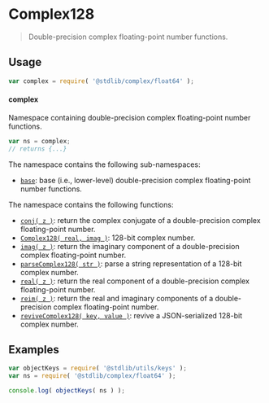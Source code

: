 <!--

@license Apache-2.0

Copyright (c) 2024 The Stdlib Authors.

Licensed under the Apache License, Version 2.0 (the "License");
you may not use this file except in compliance with the License.
You may obtain a copy of the License at

   http://www.apache.org/licenses/LICENSE-2.0

Unless required by applicable law or agreed to in writing, software
distributed under the License is distributed on an "AS IS" BASIS,
WITHOUT WARRANTIES OR CONDITIONS OF ANY KIND, either express or implied.
See the License for the specific language governing permissions and
limitations under the License.

-->

# Complex128

> Double-precision complex floating-point number functions.

<section class="usage">

## Usage

```javascript
var complex = require( '@stdlib/complex/float64' );
```

#### complex

Namespace containing double-precision complex floating-point number functions.

```javascript
var ns = complex;
// returns {...}
```

The namespace contains the following sub-namespaces:

<!-- <toc pattern="+(base)"> -->

<div class="namespace-toc">

-   <span class="signature">[`base`][@stdlib/complex/float64/base]</span><span class="delimiter">: </span><span class="description">base (i.e., lower-level) double-precision complex floating-point number functions.</span>

</div>

<!-- </toc> -->

The namespace contains the following functions:

<!-- <toc pattern="*"> -->

<div class="namespace-toc">

-   <span class="signature">[`conj( z )`][@stdlib/complex/float64/conj]</span><span class="delimiter">: </span><span class="description">return the complex conjugate of a double-precision complex floating-point number.</span>
-   <span class="signature">[`Complex128( real, imag )`][@stdlib/complex/float64/ctor]</span><span class="delimiter">: </span><span class="description">128-bit complex number.</span>
-   <span class="signature">[`imag( z )`][@stdlib/complex/float64/imag]</span><span class="delimiter">: </span><span class="description">return the imaginary component of a double-precision complex floating-point number.</span>
-   <span class="signature">[`parseComplex128( str )`][@stdlib/complex/float64/parse]</span><span class="delimiter">: </span><span class="description">parse a string representation of a 128-bit complex number.</span>
-   <span class="signature">[`real( z )`][@stdlib/complex/float64/real]</span><span class="delimiter">: </span><span class="description">return the real component of a double-precision complex floating-point number.</span>
-   <span class="signature">[`reim( z )`][@stdlib/complex/float64/reim]</span><span class="delimiter">: </span><span class="description">return the real and imaginary components of a double-precision complex floating-point number.</span>
-   <span class="signature">[`reviveComplex128( key, value )`][@stdlib/complex/float64/reviver]</span><span class="delimiter">: </span><span class="description">revive a JSON-serialized 128-bit complex number.</span>

</div>

<!-- </toc> -->

</section>

<!-- /.usage -->

<!-- Package notes. Make sure to keep an empty line after the `section` element and another before the `/section` close. -->

<section class="notes">

</section>

<!-- /.notes -->

<section class="examples">

## Examples

<!-- TODO: better examples -->

<!-- eslint no-undef: "error" -->

```javascript
var objectKeys = require( '@stdlib/utils/keys' );
var ns = require( '@stdlib/complex/float64' );

console.log( objectKeys( ns ) );
```

</section>

<!-- /.examples -->

<!-- Section for related `stdlib` packages. Do not manually edit this section, as it is automatically populated. -->

<section class="related">

</section>

<!-- /.related -->

<!-- Section for all links. Make sure to keep an empty line after the `section` element and another before the `/section` close. -->

<section class="links">

<!-- <toc-links> -->

[@stdlib/complex/float64/conj]: https://github.com/stdlib-js/complex/tree/main/float64/conj

[@stdlib/complex/float64/ctor]: https://github.com/stdlib-js/complex/tree/main/float64/ctor

[@stdlib/complex/float64/imag]: https://github.com/stdlib-js/complex/tree/main/float64/imag

[@stdlib/complex/float64/parse]: https://github.com/stdlib-js/complex/tree/main/float64/parse

[@stdlib/complex/float64/real]: https://github.com/stdlib-js/complex/tree/main/float64/real

[@stdlib/complex/float64/reim]: https://github.com/stdlib-js/complex/tree/main/float64/reim

[@stdlib/complex/float64/reviver]: https://github.com/stdlib-js/complex/tree/main/float64/reviver

[@stdlib/complex/float64/base]: https://github.com/stdlib-js/complex/tree/main/float64/base

<!-- </toc-links> -->

</section>

<!-- /.links -->
